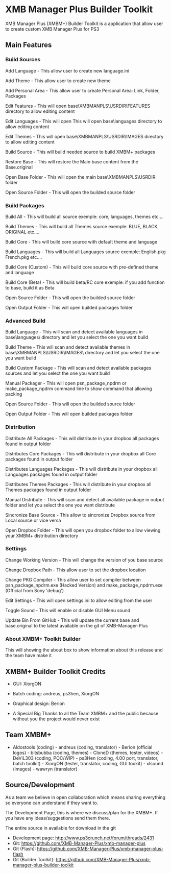 XMB Manager Plus Builder Toolkit
=================================

XMB Manager Plus (XMBM+) Builder Toolkit is a application that allow user to create custom XMB Manager Plus for PS3

## Main Features

### Build Sources

Add Language - This allow user to create new language.ini

Add Theme - This allow user to create new theme

Add Personal Area - This allow user to create Personal Area: Link, Folder, Packages

Edit Features - This will open base\XMBMANPLS\USRDIR\FEATURES directory to allow editing content

Edit Languages - This will open This will open base\languages directory to allow editing content

Edit Themes - This will open base\XMBMANPLS\USRDIR\IMAGES directory to allow editing content

Build Source - This will build needed source to build XMBM+ packages

Restore Base - This will restore the Main base content from the Base.original

Open Base Folder - This will open the main base\XMBMANPLS\USRDIR folder

Open Source Folder - This will open the builded source folder

### Build Packages

Build All - This will build all source exemple: core, languages, themes etc....

Build Themes - This will build all Themes source exemple: BLUE, BLACK, ORIGINAL etc....

Build Core - This will build core source with default theme and language

Build Languages - This will build all Languages source exemple: English.pkg French.pkg etc....

Build Core (Custom) - This will build core source with pre-defined theme and language

Build Core (Beta) - This will build beta/RC core exemple: if you add function to base, build it as Beta

Open Source Folder - This will open the builded source folder

Open Output Folder - This will open builded packages folder

### Advanced Build

Build Language - This will scan and detect available languages in base\languages\ directory and let you select the one you want build

Build Theme - This will scan and detect available themes in base\XMBMANPLS\USRDIR\IMAGES\ directory and let you select the one you want build

Build Custom Package - This will scan and detect available packages sources and let you select the one you want build

Manual Packager - This will open psn_package_npdrm or make_package_npdrm command line to show command that allowing packing

Open Source Folder - This will open the builded source folder

Open Output Folder - This will open builded packages folder

### Distribution

Distribute All Packages - This will distribute in your dropbox all packages found in output folder

Distributes Core Packages - This will distribute in your dropbox all Core packages found in output folder

Distributes Languages Packages - This will distribute in your dropbox all Languages packages found in output folder

Distributes Themes Packages - This will distribute in your dropbox all Themes packages found in output folder   
 
Manual Distribute - This will scan and detect all available package in output folder and let you select the one you want distribute

Sincronize Base Source - This allow to sincronize Dropbox source from Local source or vice versa

Open Dropbox Folder - This will open you dropbox folder to allow viewing your XMBM+ distribution directory

### Settings

Change Working Version - This will change the version of you base source

Change Dropbox Path - This allow user to set the dropbox location

Change PKG Compiler - This allow user to set compiler between psn_package_npdrm.exe (Hacked Version) and make_package_npdrm.exe (Official from Sony 'debug')

Edit Settings - This will open settings.ini to allow editing from the user
 
Toggle Sound - This will enable or disable GUI Menu sound

Update Bin From GitHub - This will update the current base and base.original to the latest available on the git of XMB-Manager-Plus

### About XMBM+ Toolkit Builder

This will showing the about box to show information about this release and the team have make it

## XMBM+ Builder Toolkit Credits

-  GUI: XiorgON
-  Batch coding: andreus, ps3hen, XiorgON
-  Graphical design: Berion

-  A Special Big Thanks to all the Team XMBM+ and the public because without you the project would never exist

## Team XMBM+

-  Aldostools (coding) -  andreus (coding, translator) -  Berion (official logos) -  bitsbubba (coding, themes) -  CloneD (themes, tester, videos) -  DeViL303 (coding, POC/WIP) -  ps3Hen (coding, 4.00 port, translator, batch toolkit) -  XiorgON (tester, translator, coding, GUI tookit) -  xlsound (images) -  wawryn (translator)

## Source/Development

As a team we believe in open collaboration which means sharing everything so everyone can understand if they want to.

The Development Page, this is where we discuss/plan for the XMBM+. If you have any ideas/suggestions send them there.

The entire source in available for download in the git

-  Development page: http://www.ps3crunch.net/forum/threads/2431
-  Git: https://github.com/XMB-Manager-Plus/xmb-manager-plus
-  Git (Flash): https://github.com/XMB-Manager-Plus/xmb-manager-plus-flash
-  Git (Builder Toolkit): https://github.com/XMB-Manager-Plus/xmb-manager-plus-builder-toolkit

